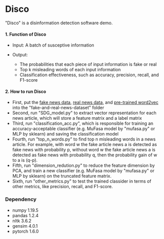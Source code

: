 # Disco

"Disco" is a disinformation detection software demo.

#### 1. Function of Disco
* Input: A batch of susceptive information

* Output:
  * The probabilities that each piece of input information is fake or real
  * Top k misleading words of each input information 
  * Classification effectiveness, such as accuracy, precision, recall, and F1-score

#### 2. How to run Disco
* First, put the [fake news data](https://drive.google.com/file/d/1T798b0Qi4AB6GzOTccbsCaPmhSI_0iN9/view?usp=sharing), [real news data](https://drive.google.com/file/d/15mOoPsUaI9OeWiHJ5XP-u_oDlrxzeo8z/view?usp=sharing), and [pre-trained word2vec](https://drive.google.com/file/d/1W8EfxWRBchX_c6ShC6neZRKlokhPV4tR/view?usp=sharing) into the "fake-and-real-news-dataset" folder
* Second, run "SDG_model.py" to extract vector representation for each news article, which will store a feature matrix and a label matrix
* Third, run "classification_acc.py", which is responsible for training an accuracy-acceptable classifier (e.g. MuFasa model by "mufasa.py" or MLP by sklearn) and saving the classification model
* Fourth, run "top_n_words.py" to find top n misleading words in a news article. For example, with word w the fake article news a is detected as fake news with probability p, without word w the fake article news a is detected as fake news with probability q, then the probability gain of w to a is (q-p).
* Fifth, run "dimension_redution.py" to reduce the feature dimension by PCA, and train a new classifier (e.g. MuFasa model by "mufasa.py" or MLP by sklearn) on the truncated feature matrix.
* Sixth, run "other_metrics.py" to test the trained classider in terms of other metrics, like precision, recall, and F1-score.

### Dependency
* numpy 1.19.5
* pandas 1.2.4
* nltk 3.6.2
* gensim 4.0.1
* pytorch 1.6.0
